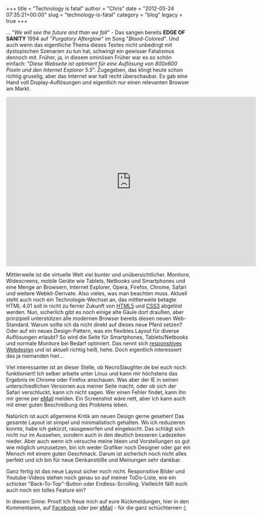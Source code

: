 +++
title = "Technology is fatal"
author = "Chris"
date = "2012-05-24 07:35:21+00:00"
slug = "technology-is-fatal"
category = "blog"
legacy = true
+++

... "_We will see the future and than we fall_" - Das sangen bereits **EDGE OF SANITY** 1994 auf "_Purgatory Afterglow_" im Song "_Blood-Colored_". Und auch wenn das eigentliche Thema dieses Textes nicht unbedingt mit dystopischen Szenarien zu tun hat, schwingt ein gewisser Fatalismus dennoch mit. Früher, ja, in diesem ominösen Früher war es so schön einfach: "_Diese Webseite ist optimiert für eine Auflösung von 800x600 Pixeln und den Internet Explorer 5.5_". Zugegeben, das klingt heute schon richtig gruselig, aber das Internet war halt recht überschaubar. Es gab eine Hand voll Display-Auflösungen und eigentlich nur einen relevanten Browser am Markt.

<iframe width="680" height="461" src="http://www.youtube.com/embed/hmJOpQOWPmk" frameborder="0" allowfullscreen></iframe>

Mittlerweile ist die virtuelle Welt viel bunter und unübersichtlicher. Monitore, Widescreens, mobile Geräte wie Tablets, Netbooks und Smartphones und eine Menge an Browsern, Internet Explorer, Opera, Firefox, Chrome, Safari und weitere Webkit-Derivate. Also vieles, was man beachten muss. Aktuell steht auch noch ein Technologie-Wechsel an, das mittlerweile betagte HTML 4.01 soll in nicht zu ferner Zukunft von <a href="http://de.wikipedia.org/wiki/HTML5">HTML5</a> und <a href="http://de.wikipedia.org/wiki/Cascading_Style_Sheets">CSS3</a> abgelöst werden. Nun, sicherlich gibt es noch einige alte Gäule dort draußen, aber prinzipiell unterstützen alle modernen Browser bereits diesen neuen Web-Standard. Warum sollte ich da nicht direkt auf dieses neue Pferd setzen? Oder auf ein neues Design-Pattern, was ein flexibles Layout für diverse Auflösungen erlaubt? So wird die Seite für Smartphones, Tablets/Netbooks und normale Monitore bei Bedarf optimiert. Das nennt sich <a href="http://de.wikipedia.org/wiki/Responsive_Design">responsitives Webdesign</a> und ist aktuell richtig heiß, hehe. Doch eigentlich interessiert das ja niemanden hier...

Viel interessanter ist an dieser Stelle, ob NecroSlaughter.de bei euch noch funktioniert! Ich selber arbeite unter Linux und kann mir höchstens das Ergebnis im Chrome oder Firefox anschauen. Was aber der IE in seinen unterschiedlichen Versionen aus meiner Seite macht, oder ob sich der Safari verschluckt, kann ich nicht sagen. Wer einen Fehler findet, kann ihn mir gerne per <a href="mailto:necroslaughter@arcor.de">eMail</a> melden. Ein Screenshot wäre nett, aber ich kann auch mit einer guten Beschreibung des Problems leben.

Natürlich ist auch allgemeine Kritik am neuen Design gerne gesehen! Das gesamte Layout ist simpel und minimalistisch gehalten. Wo ich reduzieren konnte, habe ich gekürzt, rausgeworfen und eingekocht. Das schlägt sich nicht nur im Aussehen, sondern auch in den deutlich besseren Ladezeiten nieder. Aber auch wenn ich versuche meine Ideen und Vorstellungen so gut wie möglich umzusetzen, bin ich weder Grafiker noch Designer oder gar ein Mensch mit einem guten Geschmack. Darum ist sicherlich noch nicht alles perfekt und ich bin für neue Denkanstöße und Meinungen sehr dankbar. 

Ganz fertig ist das neue Layout sicher noch nicht. Responsitive Bilder und Youtube-Videos stehen noch genau so auf meiner ToDo-Liste, wie ein schicker "Back-To-Top"-Button oder Endless-Scrolling. Vielleicht fällt euch auch noch ein tolles Feature ein?

In diesem Sinne: Prost! Ich freue mich auf eure Rückmeldungen, hier in den Kommentaren, auf <a href="https://www.facebook.com/Necroslaughter.de?ref=ts">Facebook</a> oder per <a href="mailto:necroslaughter@arcor.de">eMail</a> - für die ganz schüchternen (;
